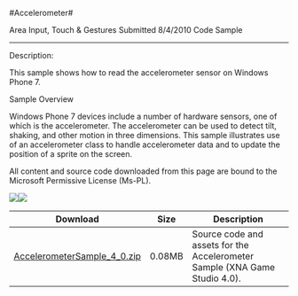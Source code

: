 #Accelerometer#

Area
Input, Touch & Gestures
Submitted
8/4/2010
Code Sample

---

Description:

This sample shows how to read the accelerometer sensor on Windows Phone 7.

Sample Overview

Windows Phone 7 devices include a number of hardware sensors, one of which is the accelerometer. The accelerometer can be used to detect tilt, shaking, and other motion in three dimensions. This sample illustrates use of an accelerometer class to handle accelerometer data and to update the position of a sprite on the screen.


All content and source code downloaded from this page are bound to the Microsoft Permissive License (Ms-PL).

![](https://github.com/DDReaper/XNAGameStudio/blob/master/Images/accel1.png)![](https://github.com/DDReaper/XNAGameStudio/blob/master/Images/accel2.png) 
	

 

Download | Size | Description
---|---|---|
[AccelerometerSample_4_0.zip](https://github.com/DDReaper/XNAGameStudio/blob/master/Samples/AccelerometerSample_4_0.zip?raw=true) | 0.08MB | Source code and assets for the Accelerometer Sample (XNA Game Studio 4.0). 